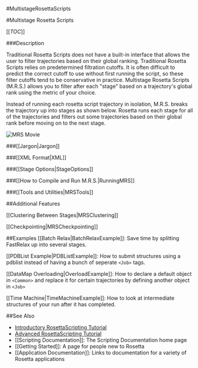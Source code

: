 #MultistageRosettaScripts

#Multistage Rosetta Scripts

[[_TOC_]]

###Description

Traditional Rosetta Scripts does not have a built-in interface
that allows the user to filter trajectories based on their global ranking.
Traditional Rosetta Scripts relies on predetermined filtration cutoffs.
It is often difficult to predict the correct cutoff to use without first
running the script, so these filter cutoffs tend to be conservative in practice.
Multistage Rosetta Scripts (M.R.S.) allows you to filter after each "stage"
based on a trajectory's global rank using the metric of your choice.

Instead of running each rosetta script trajectory in isolation,
M.R.S. breaks the trajectory up into stages as shown below.
Rosetta runs each stage for all of the trajectories and
filters out some trajectories based on their global rank
before moving on to the next stage.

![MRS Movie](https://www.rosettacommons.org/docs/wiki/images/multistage_rosetta_scripts/MRSMovieFast.gif)

###[[Jargon|Jargon]]

###[[XML Format|XML]]

###[[Stage Options|StageOptions]]

###[[How to Compile and Run M.R.S.|RunningMRS]]

###[[Tools and Utilities|MRSTools]]

##Additional Features

[[Clustering Between Stages|MRSClustering]]

[[Checkpointing|MRSCheckpointing]]

##Examples
[[Batch Relax|BatchRelaxExample]]:
Save time by splitting FastRelax up into several stages.

[[PDBList Example|PDBListExample]]:
How to submit structures using a pdblist instead of
having a bunch of seperate `<Job>` tags.

[[DataMap Overloading|OverloadExample]]:
How to declare a default object in `<Common>` and
replace it for certain trajectories by defining another object in `<Job>`

[[Time Machine|TimeMachineExample]]:
How to look at intermediate structures of your run
after it has completed.

##See Also

* [Introductory RosettaScripting Tutorial](https://www.rosettacommons.org/demos/latest/tutorials/scripting_with_rosettascripts/scripting_with_rosettascripts)
* [Advanced RosettaScripting Tutorial](https://www.rosettacommons.org/demos/latest/tutorials/advanced_scripting_with_rosettascripts/advanced_scripting_with_rosettascripts)
* [[Scripting Documentation]]: The Scripting Documentation home page
* [[Getting Started]]: A page for people new to Rosetta
* [[Application Documentation]]: Links to documentation for a variety of Rosetta applications